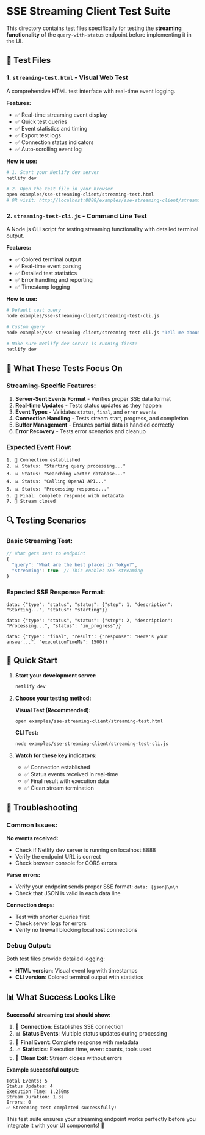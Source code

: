 # SSE Streaming Client Test Suite

This directory contains test files specifically for testing the **streaming functionality** of the `query-with-status` endpoint before implementing it in the UI.

## 📁 Test Files

### 1. `streaming-test.html` - Visual Web Test

A comprehensive HTML test interface with real-time event logging.

**Features:**

- ✅ Real-time streaming event display
- ✅ Quick test queries
- ✅ Event statistics and timing
- ✅ Export test logs
- ✅ Connection status indicators
- ✅ Auto-scrolling event log

**How to use:**

```bash
# 1. Start your Netlify dev server
netlify dev

# 2. Open the test file in your browser
open examples/sse-streaming-client/streaming-test.html
# OR visit: http://localhost:8888/examples/sse-streaming-client/streaming-test.html
```

### 2. `streaming-test-cli.js` - Command Line Test

A Node.js CLI script for testing streaming functionality with detailed terminal output.

**Features:**

- ✅ Colored terminal output
- ✅ Real-time event parsing
- ✅ Detailed test statistics
- ✅ Error handling and reporting
- ✅ Timestamp logging

**How to use:**

```bash
# Default test query
node examples/sse-streaming-client/streaming-test-cli.js

# Custom query
node examples/sse-streaming-client/streaming-test-cli.js "Tell me about Tokyo attractions"

# Make sure Netlify dev server is running first:
netlify dev
```

## 🎯 What These Tests Focus On

### Streaming-Specific Features:

1. **Server-Sent Events Format** - Verifies proper SSE data format
2. **Real-time Updates** - Tests status updates as they happen
3. **Event Types** - Validates `status`, `final`, and `error` events
4. **Connection Handling** - Tests stream start, progress, and completion
5. **Buffer Management** - Ensures partial data is handled correctly
6. **Error Recovery** - Tests error scenarios and cleanup

### Expected Event Flow:

```
1. 🔌 Connection established
2. 📊 Status: "Starting query processing..."
3. 📊 Status: "Searching vector database..."
4. 📊 Status: "Calling OpenAI API..."
5. 📊 Status: "Processing response..."
6. 🎉 Final: Complete response with metadata
7. 🏁 Stream closed
```

## 🔍 Testing Scenarios

### Basic Streaming Test:

```javascript
// What gets sent to endpoint
{
  "query": "What are the best places in Tokyo?",
  "streaming": true  // This enables SSE streaming
}
```

### Expected SSE Response Format:

```
data: {"type": "status", "status": {"step": 1, "description": "Starting...", "status": "starting"}}

data: {"type": "status", "status": {"step": 2, "description": "Processing...", "status": "in_progress"}}

data: {"type": "final", "result": {"response": "Here's your answer...", "executionTimeMs": 1500}}
```

## 🚀 Quick Start

1. **Start your development server:**

   ```bash
   netlify dev
   ```

2. **Choose your testing method:**

   **Visual Test (Recommended):**

   ```bash
   open examples/sse-streaming-client/streaming-test.html
   ```

   **CLI Test:**

   ```bash
   node examples/sse-streaming-client/streaming-test-cli.js
   ```

3. **Watch for these key indicators:**
   - ✅ Connection established
   - ✅ Status events received in real-time
   - ✅ Final result with execution data
   - ✅ Clean stream termination

## 🐛 Troubleshooting

### Common Issues:

**No events received:**

- Check if Netlify dev server is running on localhost:8888
- Verify the endpoint URL is correct
- Check browser console for CORS errors

**Parse errors:**

- Verify your endpoint sends proper SSE format: `data: {json}\n\n`
- Check that JSON is valid in each data line

**Connection drops:**

- Test with shorter queries first
- Check server logs for errors
- Verify no firewall blocking localhost connections

### Debug Output:

Both test files provide detailed logging:

- **HTML version**: Visual event log with timestamps
- **CLI version**: Colored terminal output with statistics

## 📊 What Success Looks Like

**Successful streaming test should show:**

1. 🔌 **Connection**: Establishes SSE connection
2. 📊 **Status Events**: Multiple status updates during processing
3. 🎉 **Final Event**: Complete response with metadata
4. 📈 **Statistics**: Execution time, event counts, tools used
5. 🏁 **Clean Exit**: Stream closes without errors

**Example successful output:**

```
Total Events: 5
Status Updates: 4
Execution Time: 1,250ms
Stream Duration: 1.3s
Errors: 0
✅ Streaming test completed successfully!
```

This test suite ensures your streaming endpoint works perfectly before you integrate it with your UI components! 🎯
